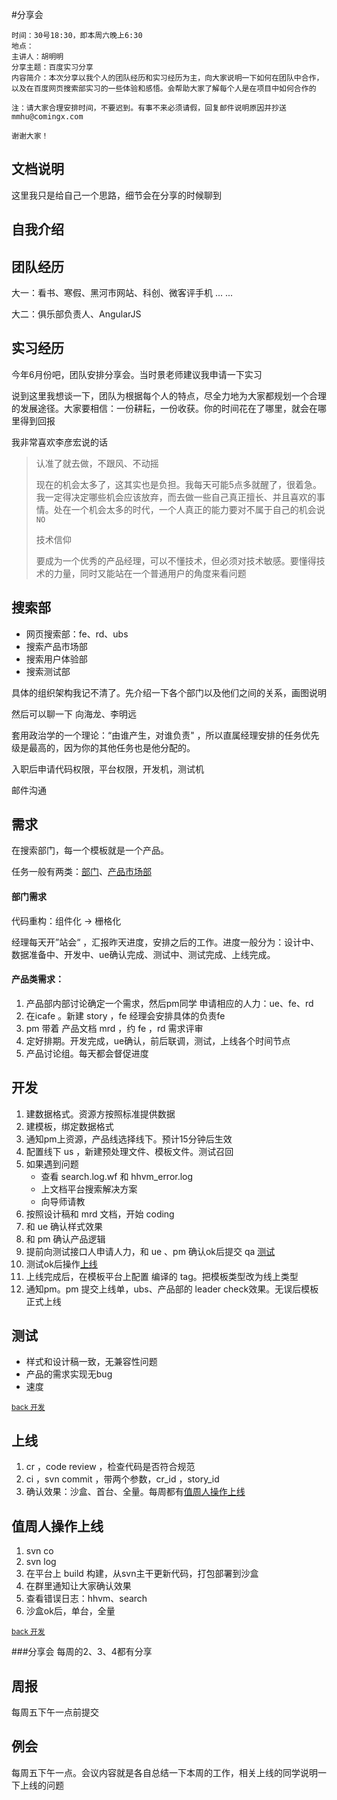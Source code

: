 ﻿#分享会

	时间：30号18:30，即本周六晚上6:30
	地点：
	主讲人：胡明明
	分享主题：百度实习分享
	内容简介：本次分享以我个人的团队经历和实习经历为主，向大家说明一下如何在团队中合作，以及在百度网页搜索部实习的一些体验和感悟。会帮助大家了解每个人是在项目中如何合作的
	
	注：请大家合理安排时间，不要迟到。有事不来必须请假，回复邮件说明原因并抄送mmhu@comingx.com
	
	谢谢大家！


## 文档说明
这里我只是给自己一个思路，细节会在分享的时候聊到

## 自我介绍


## 团队经历
大一：看书、寒假、黑河市网站、科创、微客评手机 ... ...

大二：俱乐部负责人、AngularJS


## 实习经历
今年6月份吧，团队安排分享会。当时景老师建议我申请一下实习

说到这里我想谈一下，团队为根据每个人的特点，尽全力地为大家都规划一个合理的发展途径。大家要相信：一份耕耘，一份收获。你的时间花在了哪里，就会在哪里得到回报

我非常喜欢李彦宏说的话
> 认准了就去做，不跟风、不动摇
> 
> 现在的机会太多了，这其实也是负担。我每天可能5点多就醒了，很着急。我一定得决定哪些机会应该放弃，而去做一些自己真正擅长、并且喜欢的事情。处在一个机会太多的时代，一个人真正的能力要对不属于自己的机会说 `NO`
> 
> 技术信仰
> 
> 要成为一个优秀的产品经理，可以不懂技术，但必须对技术敏感。要懂得技术的力量，同时又能站在一个普通用户的角度来看问题


## 搜索部
- 网页搜索部：fe、rd、ubs
- 搜索产品市场部
- 搜索用户体验部
- 搜索测试部

具体的组织架构我记不清了。先介绍一下各个部门以及他们之间的关系，画图说明

然后可以聊一下 向海龙、李明远

套用政治学的一个理论：“由谁产生，对谁负责" ，所以直属经理安排的任务优先级是最高的，因为你的其他任务也是他分配的。

入职后申请代码权限，平台权限，开发机，测试机

邮件沟通

## 需求
在搜索部门，每一个模板就是一个产品。

任务一般有两类：[部门](#部门需求)、[产品市场部](#产品类需求)

#### 部门需求
代码重构：组件化 -> 栅格化

 经理每天开”站会“ ，汇报昨天进度，安排之后的工作。进度一般分为：设计中、数据准备中、开发中、ue确认完成、测试中、测试完成、上线完成。


#### 产品类需求：
1. 产品部内部讨论确定一个需求，然后pm同学 申请相应的人力：ue、fe、rd
2. 在icafe 。新建 story ，fe 经理会安排具体的负责fe
3. pm 带着 产品文档 mrd ，约 fe ，rd 需求评审
4. 定好排期。开发完成，ue确认，前后联调，测试，上线各个时间节点
5. 产品讨论组。每天都会督促进度


## 开发
1. 建数据格式。资源方按照标准提供数据
2. 建模板，绑定数据格式
3. 通知pm上资源，产品线选择线下。预计15分钟后生效
4. 配置线下 us ，新建预处理文件、模板文件。测试召回
5. 如果遇到问题
	- 查看 search.log.wf 和 hhvm_error.log
	- 上文档平台搜索解决方案
	- 向导师请教
6. 按照设计稿和 mrd 文档，开始 coding 
7. 和 ue 确认样式效果
8. 和 pm 确认产品逻辑
9. 提前向测试接口人申请人力，和 ue 、pm 确认ok后提交 qa [测试](#测试)
10. 测试ok后操作[上线](#上线)
11. 上线完成后，在模板平台上配置 编译的 tag。把模板类型改为线上类型
12. 通知pm。pm 提交上线单，ubs、产品部的 leader check效果。无误后模板正式上线


## 测试 
- 样式和设计稿一致，无兼容性问题
- 产品的需求实现无bug
- 速度

<sub>[back 开发](#开发)</sub>


## 上线
1. cr ，code review ，检查代码是否符合规范
2. ci ，svn commit ，带两个参数，cr_id ，story_id
3. 确认效果：沙盒、首台、全量。每周都有[值周人操作上线](#值周人操作上线)


## 值周人操作上线
1. svn co
2. svn log
3. 在平台上 build 构建，从svn主干更新代码，打包部署到沙盒
4. 在群里通知让大家确认效果
5. 查看错误日志：hhvm、search
6. 沙盒ok后，单台，全量

<sub>[back 开发](#开发)</sub>


###分享会
每周的2、3、4都有分享


## 周报
每周五下午一点前提交


## 例会
每周五下午一点。会议内容就是各自总结一下本周的工作，相关上线的同学说明一下上线的问题